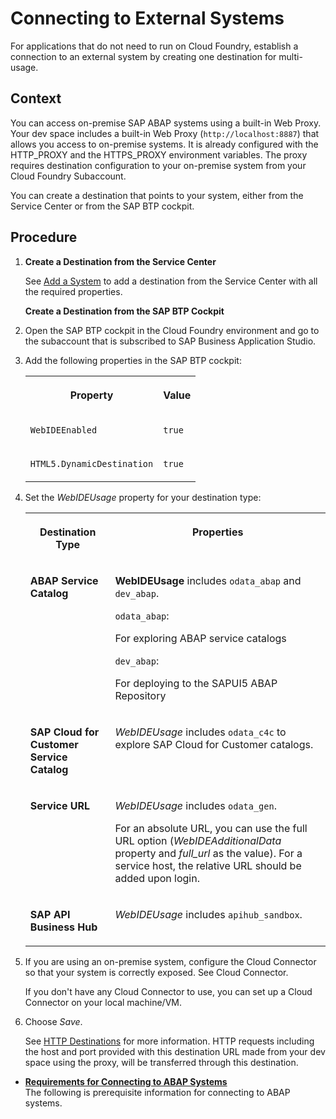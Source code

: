 <!-- loio7e49887e6fd34182bebeca5a6841a0cc -->

# Connecting to External Systems

For applications that do not need to run on Cloud Foundry, establish a connection to an external system by creating one destination for multi-usage.



<a name="loio7e49887e6fd34182bebeca5a6841a0cc__context_rjk_wrf_3kb"/>

## Context

You can access on-premise SAP ABAP systems using a built-in Web Proxy. Your dev space includes a built-in Web Proxy \(`http://localhost:8887`\) that allows you access to on-premise systems. It is already configured with the HTTP\_PROXY and the HTTPS\_PROXY environment variables. The proxy requires destination configuration to your on-premise system from your Cloud Foundry Subaccount.

You can create a destination that points to your system, either from the Service Center or from the SAP BTP cockpit.



<a name="loio7e49887e6fd34182bebeca5a6841a0cc__steps_orm_myk_m4"/>

## Procedure

1.  **Create a Destination from the Service Center**

    See [Add a System](sap-system-service-provider-892114c.md#loio892114ce078b4e17a9ff7e751e6330cc__section_n2k_zx3_qqb) to add a destination from the Service Center with all the required properties.

    **Create a Destination from the SAP BTP Cockpit**

2.  Open the SAP BTP cockpit in the Cloud Foundry environment and go to the subaccount that is subscribed to SAP Business Application Studio.

3.  Add the following properties in the SAP BTP cockpit:


    <table>
    <tr>
    <th valign="top">

    Property


    
    </th>
    <th valign="top">

    Value


    
    </th>
    </tr>
    <tr>
    <td valign="top">

    `WebIDEEnabled`


    
    </td>
    <td valign="top">

    `true`


    
    </td>
    </tr>
    <tr>
    <td valign="top">

    `HTML5.DynamicDestination`


    
    </td>
    <td valign="top">

    `true`


    
    </td>
    </tr>
    </table>
    
4.  Set the *WebIDEUsage* property for your destination type:


    <table>
    <tr>
    <th valign="top">

    Destination Type


    
    </th>
    <th valign="top">

    Properties


    
    </th>
    </tr>
    <tr>
    <td valign="top">

    **ABAP Service Catalog**


    
    </td>
    <td valign="top">

    **WebIDEUsage** includes `odata_abap` and `dev_abap`.

    `odata_abap`:

    For exploring ABAP service catalogs

    `dev_abap`:

    For deploying to the SAPUI5 ABAP Repository


    
    </td>
    </tr>
    <tr>
    <td valign="top">

    **SAP Cloud for Customer Service Catalog**


    
    </td>
    <td valign="top">

    *WebIDEUsage* includes `odata_c4c` to explore SAP Cloud for Customer catalogs.


    
    </td>
    </tr>
    <tr>
    <td valign="top">

    **Service URL**


    
    </td>
    <td valign="top">

    *WebIDEUsage* includes `odata_gen`.

    For an absolute URL, you can use the full URL option \(*WebIDEAdditionalData* property and *full\_url* as the value\). For a service host, the relative URL should be added upon login.


    
    </td>
    </tr>
    <tr>
    <td valign="top">

    **SAP API Business Hub**


    
    </td>
    <td valign="top">

    *WebIDEUsage* includes `apihub_sandbox`.


    
    </td>
    </tr>
    </table>
    
5.  If you are using an on-premise system, configure the Cloud Connector so that your system is correctly exposed. See Cloud Connector.

    If you don't have any Cloud Connector to use, you can set up a Cloud Connector on your local machine/VM.

6.  Choose *Save*.

    See [HTTP Destinations](https://help.sap.com/viewer/cca91383641e40ffbe03bdc78f00f681/Cloud/en-US/783fa1c418a244d0abb5f153e69ca4ce.html) for more information. HTTP requests including the host and port provided with this destination URL made from your dev space using the proxy, will be transferred through this destination.


-   **[Requirements for Connecting to ABAP Systems](requirements-for-connecting-to-abap-systems-49df13c.md "The following is prerequisite information for connecting to ABAP systems.")**  
The following is prerequisite information for connecting to ABAP systems.

